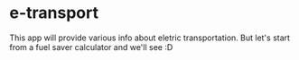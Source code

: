 # e-transport
This app will provide various info about eletric transportation. But let's start from a fuel saver calculator and we'll see :D
